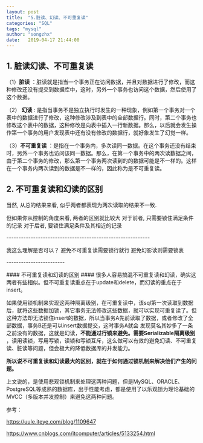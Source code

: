 ```yaml
---
layout: post
title:  "5.脏读、幻读、不可重复读"
categories: "SQL"
tags: "mysql"
author: "songzhx"
date:   2019-04-17 21:44:00
---
```


## 1. 脏读幻读、不可重复读

（1）**脏读** ：脏读就是指当一个事务正在访问数据，并且对数据进行了修改，而这种修改还没有提交到数据库中，这时，另外一个事务也访问这个数据，然后使用了这个数据。

（2） **幻读** : 是指当事务不是独立执行时发生的一种现象，例如第一个事务对一个表中的数据进行了修改，这种修改涉及到表中的全部数据行。同时，第二个事务也修改这个表中的数据，这种修改是向表中插入一行新数据。那么，以后就会发生操作第一个事务的用户发现表中还有没有修改的数据行，就好象发生了幻觉一样。

（3）**不可重复读** ：是指在一个事务内，多次读同一数据。在这个事务还没有结束时，另外一个事务也访问该同一数据。那么，在第一个事务中的两次读数据之间，由于第二个事务的修改，那么第一个事务两次读到的的数据可能是不一样的。这样在一个事务内两次读到的数据是不一样的，因此称为是不可重复读。



##  2. 不可重复读和幻读的区别

当然,  从总的结果来看,  似乎两者都表现为两次读取的结果不一致.

但如果你从控制的角度来看,  两者的区别就比较大
对于前者,  只需要锁住满足条件的记录
对于后者,  要锁住满足条件及其相近的记录

\-----------------------------------------------------------

我这么理解是否可以？
避免不可重复读需要锁行就行
避免幻影读则需要锁表

\------------------------

\#### 不可重复读和幻读的区别 ####
很多人容易搞混不可重复读和幻读，确实这两者有些相似。但不可重复读重点在于update和delete，而幻读的重点在于insert。

如果使用锁机制来实现这两种隔离级别，在可重复读中，该sql第一次读取到数据后，就将这些数据加锁，其它事务无法修改这些数据，就可以实现可重复读了。但这种方法却无法锁住insert的数据，所以当事务A先前读取了数据，或者修改了全部数据，事务B还是可以insert数据提交，这时事务A就会 发现莫名其妙多了一条之前没有的数据，这就是幻读，**不能通过行锁来避免。需要Serializable隔离级别** ，读用读锁，写用写锁，读锁和写锁互斥，这么做可以有效的避免幻读、不可重复读、脏读等问题，但会极大的降低数据库的并发能力。

**所以说不可重复读和幻读最大的区别，就在于如何通过锁机制来解决他们产生的问题。**

上文说的，是使用悲观锁机制来处理这两种问题，但是MySQL、ORACLE、PostgreSQL等成熟的数据库，出于性能考虑，都是使用了以乐观锁为理论基础的MVCC（多版本并发控制）来避免这两种问题。



参考：

 https://uule.iteye.com/blog/1109647

https://www.cnblogs.com/itcomputer/articles/5133254.html
